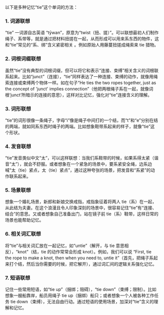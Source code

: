 以下是多种记忆“tie”这个单词的方法：

### 1. 词源联想
“tie” 一词源自古英语 “tӯwan”，原意为“twist（扭、搓）”。可以联想最初人们制作绳子、系带等，就是通过把材料扭搓在一起，从而形成可以用来系东西的物件，这和“tie”常见的“系、绑”含义紧密相关 。例如原始人用藤蔓扭搓成绳索来 tie 猎物。 

### 2. 词根词缀联想 
虽然“tie”没有典型的词根词缀，但可以将它和表示“连接、束缚”相关含义的词根联系起来。比如“junct”（连接），“tie”同样表达了一种连接、束缚的动作，就像用绳索连接或束缚两个物体一样。如在句子“He ties the two ropes together, just as the concept of 'junct' implies connection”（他把两根绳子系在一起，就像词根‘junct’所暗示的连接的意思），这样对比记忆，强化对“tie”连接含义的理解。 

### 3. 词形联想 
“tie”的词形很像一条绳子，字母“i”像是绳子中间打的一个结，而“t”和“e”分别在结的两端，就如同系东西时绳子的两端。比如想象鞋带系起来的样子，就像“tie”这个形状。 

### 4. 发音联想 
“tie”发音类似中文“太”，可以这样联想：当我们系鞋带的时候，如果系得太紧（谐音“太”），就会不舒服。或者想象在一个紧急的场景中，要系紧安全绳，边系边喊“太（tie）紧点，太（tie）紧点”，通过这种夸张的场景，把发音和“系紧”的动作联系起来。 

### 5. 场景联想 
想象一个婚礼场景，新郎和新娘交换戒指，戒指象征着将两人 tie（系）在一起，从此结为夫妻。在这个浪漫且令人印象深刻的场景中，很容易记住“tie”有“连接、结合”的意思。又或者想象自己准备出门，站在镜子前 tie（系）鞋带，这样日常的场景也能帮助记忆。 

### 6. 相关词汇联想 
将“tie”与相关词汇放在一起记忆，如“untie”（解开，与 tie 意思相反），“knot”（结，tie 的动作常常会形成 knot）。例如，我们可以说 “First, tie the rope to make a knot, then when you need to, untie it”（首先，把绳子系起来打个结，然后当你需要的时候，把它解开），通过词汇间的逻辑关系强化记忆。 

### 7. 短语联想 
记住一些常用短语，如“tie up”（捆绑；阻碍），“tie down”（束缚；限制）。比如想象一艘船靠岸，船员用绳子 tie up（捆绑）船只；或者想象一个人被各种工作任务 tie down（束缚），无法自由行动。通过短语的使用场景，加深对“tie”含义的理解和记忆。 